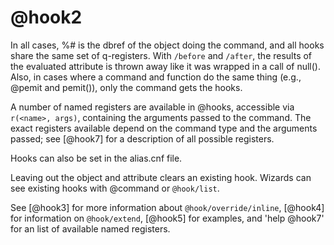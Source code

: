 # @hook2
In all cases, %# is the dbref of the object doing the command, and all hooks share the same set of q-registers. With `/before` and `/after`, the results of the evaluated attribute is thrown away like it was wrapped in a call of null(). Also, in cases where a command and function do the same thing (e.g., @pemit and pemit()), only the command gets the hooks.

A number of named registers are available in @hooks, accessible via `r(<name>, args)`, containing the arguments passed to the command. The exact registers available depend on the command type and the arguments passed; see [@hook7] for a description of all possible registers.

Hooks can also be set in the alias.cnf file.

Leaving out the object and attribute clears an existing hook. Wizards can see existing hooks with @command or `@hook/list`.

See [@hook3] for more information about `@hook/override/inline`, [@hook4] for information on `@hook/extend`, [@hook5] for examples, and 'help @hook7' for an list of available named registers.

